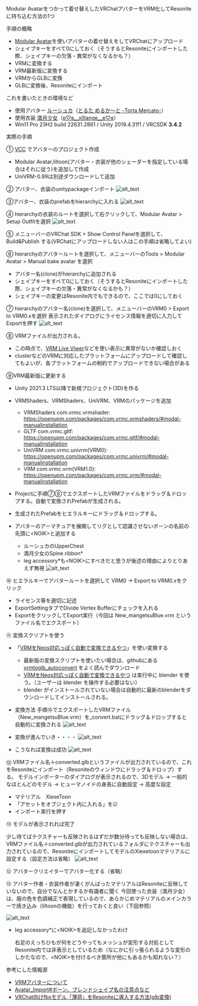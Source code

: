 Modular Avatarをつかって着せ替えしたVRChatアバターをVRM化してResoniteに持ち込む方法の1つ

手順の概略
- [Modular Avatar](https://modular-avatar.nadena.dev/ja/docs/intro)を使いアバターの着せ替えをしてVRChatにアップロード
- シェイプキーをすべて0にしておく（そうするとResoniteにインポートした際、シェイプキーの欠落・異常がなくなるかも？）
- VRMに変換する
- VRM最新版に変換する
- VRMからGLBに変換
- GLBに変換後、Resoniteにインポート

これを書いたときの環境など
- 使用アバター  [ルーシュカ](https://booth.pm/ja/items/4296675)（[とるた めるか～と -Torta Mercato-](https://tortamercato.booth.pm/)）
- 使用衣装  [満月少女](https://booth.pm/ja/items/4998054)（[ʚ♡ɞ__xIIIange__ʚ♡ɞ](https://xiiiange.booth.pm/)）
- Win11 Pro 23H2 build 22631.2861 / Unity 2019.4.31f1 / VRCSDK **3.4.2**

実際の手順

➀ [VCC](https://vrchat.com/home/download) でアバターのプロジェクト作成
- Modular Avatar,liltoon(アバター・衣装が他のシェーダーを指定している場合はそれに従う)を追加して作成
- UniVRM-0.99は別途ダウンロードして追加

② アバター、衣装のunitypackageインポート
![alt_text](images/image1.png "image_tooltip")

③アバター、衣装のprefabをhierarchyに入れる
![alt_text](images/image2.png "image_tooltip")

④ hierarchyの衣装のルートを選択して右クリックして、Modular Avatar > Setup Outfitを選択
![alt_text](images/image3.png "image_tooltip")

⑤ メニューバーのVRChat SDK > Show Control Panelを選択して、Build&Publish する(VRChatにアップロードしない人はこの手順は省略してよい)

⑥ hierarchyのアバタールートを選択して、メニューバーのTools > Modular Avatar > Manual bake avatar を選択
- アバター名(clone)がhierarchyに追加される
- シェイプキーをすべて0にしておく（そうするとResoniteにインポートした際、シェイプキーの欠落・異常がなくなるかも？）
 - シェイプキーの変更はResonite内でもできるので、ここでは0にしておく
   
⑦ hierarchyのアバター名(clone)を選択して、メニューバーのVRM0 > Export to VRM0.xを選択
表示されたダイアログにライセンス情報を適切に入力してExportを押す
![alt_text](images/image4.png "image_tooltip")

⑧ VRMファイルが出力される。
- この時点で、[VRM Live Viwer](https://booth.pm/ja/items/1783082)などを使い表示に異常がないか確認しおく
- clusterなどのVRMに対応したプラットフォームにアップロードして確認してもよいが、各プラットフォームの制約でアップロードできない場合がある

⑨VRM最新版に更新する

- Unity 2021.3 LTS以降で新規プロジェクト(3D)を作る

- VRMShaders、VRMShaders、UniVRM、VRMのパッケージを追加
  - VRMShaders com.vrmc.vrmshader: https://openupm.com/packages/com.vrmc.vrmshaders/#modal-manualinstallation
  - GLTF com.vrmc.gltf: https://openupm.com/packages/com.vrmc.gltf/#modal-manualinstallation
  - UniVRM com.vrmc.univrm(VRM0): https://openupm.com/packages/com.vrmc.univrm/#modal-manualinstallation
  - VRM com.vrmc.vrm(VRM1.0): https://openupm.com/packages/com.vrmc.vrm/#modal-manualinstallation
  
- Projectに手順⑦⑧でエクスポートしたVRMファイルをドラッグ＆ドロップする。自動で変換されPrefabが生成される。

- 生成されたPrefabをヒエラルキーにドラッグ＆ドロップする。

- アバターのアーマチュアを展開してリグとして認識させないボーンの名前の先頭に&lt;NOIK&gt;と追加する
  - ルーシュカのUpperChest
  - 満月少女のSpine ribbon*
  - leg accessory*も&lt;NOIK&gt;にすべきだと思うが後述の理由によりとりあえず無視
![alt_text](images/append_noik.png "image_tooltip")

⑩ ヒエラルキーでアバタールートを選択して VRM0 → Export to VRM0.xをクリック
- ライセンス等を適切に記述
- ExportSettingタブでDivide Vertex Bufferにチェックを入れる
- ExportをクリックしてExport実行（今回は New_mangetsuBlue.vrm というファイル名でエクスポート）

⑪ 変換スクリプトを使う
- 「[VRMをNeos対応っぽく自動で変換できるやつ](https://booth.pm/ja/items/4104649)」を使い変換する
  - 最新版の変換スクリプトを使いたい場合は、githubにある [vrmtoglb_autoconvert](https://github.com/kazu0617/vrmtoglb_autoconvert) をよく読んでダウンロード
  - [VRMをNeos対応っぽく自動で変換できるやつ](https://booth.pm/ja/items/4104649) は実行中に blender を使う。（ユーザーは blender を操作する必要はない）
  - blender がインストールされていない場合は自動的に最新のblenderをダウンロードしてインストールされる。

- 変換方法
手順⑩でエクスポートしたVRMファイル（New_mangetsuBlue.vrm）を_convert.batにドラッグ＆ドロップすると自動的に変換される
![alt_text](images/image5.png "image_tooltip")

- 変換が進んでいき・・・・
![alt_text](images/image6.png "image_tooltip")

- こうなれば変換は成功
![alt_text](images/image7.png "image_tooltip")

⑫ VRMファイル名＋converted.glbというファイルが出力されているので、これをResoniteにインポート（Resoniteのウィンドウにドラッグ＆ドロップ）する。
モデルインポーターのダイアログが表示されるので、3Dモデル → 一般的なほとんどのモデル → ヒューマノイドの身長に自動設定 → 高度な設定
- マテリアル　XiexeToon
- 「アセットをオブジェクト内に入れる」を☑
- インポート実行を押す

⑬ モデルが表示されれば完了

少し待てばテクスチャーも反映されるはずだが数分待っても反映しない場合は、VRMファイル名＋converted.glbが出力されているフォルダにテクスチャーも出力されているので、ResoniteにインポートしてモデルのXiexetoonマテリアルに設定する（設定方法は省略）
![alt_text](images/image8.png "image_tooltip")

⑫ アバタークリエイターでアバター化する（省略）

⑬ アバター作者・衣装作者が凄くがんばったマテリアルはResoniteに反映していないので、自分でなんとかするか有識者に聞く
今回使った衣装（満月少女）は、服の色を色調補正で表現しているので、あらかじめマテリアルのメインカラーで焼き込み（liltoonの機能）を行っておくと良い（下図参照）

![alt_text](images/tex_yakikomi.png "image_tooltip")

 - leg accessory*に&lt;NOIK&gt;を追記しなかったわけ
   
   右足のえっちひもが何をどうやってもメッシュが変形する対処としてResonite内では非表示としているため（なにかに引っ張られるような変形のしかたなので、&lt;NOIK&gt;を付けるべき箇所が他にもあるかも知れない？）

参考にした情報源
- [VRMアバターについて](https://sharedx.notion.site/VRM-d93c6e3ae2f647e0956054efff1d20b9)
- [Avatar_Import#ボーン、ブレンドシェイプ名の注意点など](https://neosvrjp.memo.wiki/d/Avatar_Import#content_1)
- [VRChat向けfbxモデル「薄荷」をResoniteに導入する方法(glb変換) ](https://note.com/ckkcobalt/n/n9db7c3e8a1f5)
